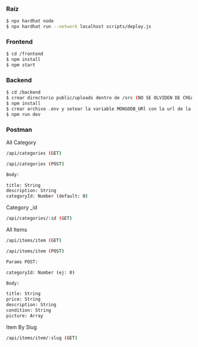 ### Raíz
```sh
$ npx hardhat node
$ npx hardhat run --network localhost scripts/deploy.js
```


### Frontend
```sh
$ cd /frontend
$ npm install
$ npm start
```

### Backend

```sh
$ cd /backend
$ crear directorio public/uploads dentro de /src (NO SE OLVIDEN DE CREAR EL DIRECTORIO)
$ npm install
$ crear archivo .env y setear la variable MONGODB_URl con la url de la base de datos de mongo, y JWT_PRIVATE_KEY con una clave privada para realizar el hashing del token
$ npm run dev

```

### Postman

All Category

```sh
/api/categories (GET)
```

```sh
/api/categories (POST)

Body:

title: String
description: String
categoryId: Number (default: 0)

```

Category _id

```sh
/api/categories/:id (GET)
```

All Items

```sh
/api/items/item (GET)
```

```sh
/api/items/item (POST)

Params POST:

categoryId: Number (ej: 0)

Body:

title: String
price: String
description: String
condition: String
picture: Array
```

Item By Slug

```sh
/api/items/item/:slug (GET)
```
